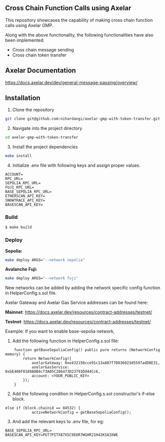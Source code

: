 ## Cross Chain Function Calls using Axelar

This repository showcases the capability of making cross chain function calls using Axelar GMP.

Along with the above functionality, the following functionalities have also been implemented:

- Cross chain message sending
- Cross chain token transfer

## Axelar Documentation

https://docs.axelar.dev/dev/general-message-passing/overview/

## Installation

1. Clone the repository

```bash
git clone git@github.com:nihardangi/axelar-gmp-with-token-transfer.git
```

2. Navigate into the project directory

```bash
cd axelar-gmp-with-token-transfer
```

3. Install the project dependencies

```bash
make install
```

4. Initialize .env file with following keys and assign proper values.

```
ACCOUNT=
RPC_URL=
SEPOLIA_RPC_URL=
FUJI_RPC_URL=
BASE_SEPOLIA_RPC_URL=
ETHERSCAN_API_KEY=
SNOWTRACE_API_KEY=
BASESCAN_API_KEY=
```

### Build

```bash
$ make build
```

### Deploy

**Sepolia:**

```bash
make deploy ARGS="--network sepolia"
```

**Avalanche Fuji:**

```bash
make deploy ARGS="--network fuji"
```

New networks can be added by adding the network specific config function in HelperConfig.s.sol file.

Axelar Gateway and Axelar Gas Service addresses can be found here:

**Mainnet**: https://docs.axelar.dev/resources/contract-addresses/testnet/

**Testnet**: https://docs.axelar.dev/resources/contract-addresses/testnet/

Example: If you want to enable base-sepolia network,

1. Add the following function in HelperConfig.s.sol file:

```solidity
    function getBaseSepoliaConfig() public pure returns (NetworkConfig memory) {
        return NetworkConfig({
            axelarGateway: 0xe432150cce91c13a887f7D836923d5597adD8E31,
            axelarGasService: 0xbE406F0189A0B4cf3A05C286473D23791Dd44Cc6,
            account: <YOUR_PUBLIC_KEY>
        });
    }
```

2. Add the following condition in HelperConfig.s.sol constructor's if-else block.

```solidity
else if (block.chainid == 84532) {
            activeNetworkConfig = getBaseSepoliaConfig();
```

3. And add the relevant keys to .env file, for eg:

```
BASE_SEPOLIA_RPC_URL=
BASESCAN_API_KEY=PGT7PITX87XSC9E6R7WGHR21H42K5A3XWE
```
